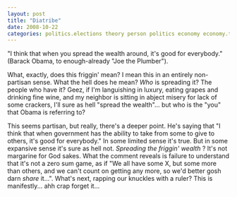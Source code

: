 ```yaml
---
layout: post
title: "Diatribe"
date: 2008-10-22
categories: politics.elections theory person politics economy economy.tax person.obama
---
```


"I think that when you spread the wealth around, it's good for everybody." 
(Barack Obama, to enough-already "Joe the Plumber").

What, exactly, does this friggin' mean? I mean this in an entirely non-partisan
sense. What the hell does he mean? _Who_ is spreading it? The people who
have it? Geez, if I'm languishing in luxury, eating grapes and drinking fine
wine, and my neighbor is sitting in abject misery for lack of some crackers,
I'll sure as hell "spread the wealth"... but who is the "you" that Obama is
referring to? 

This seems partisan, but really, there's a deeper point. He's saying that "I
think that when government has the ability to take from some to give to others,
it's good for everybody." In some limited sense it's true. But in some
expansive sense it's sure as hell not. _Spreading the friggin' wealth_ ? It's
not margarine for God sakes. What the comment reveals is failure to understand
that it's not a zero sum game, as if "We all have some X, but some more than
others, and we can't count on getting any more, so we'd better gosh darn 
_share_ it...". What's next, rapping our knuckles with a ruler? This is
manifestly... ahh crap forget
it...